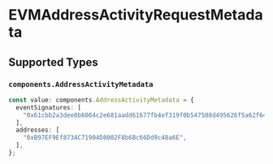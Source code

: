 # EVMAddressActivityRequestMetadata


## Supported Types

### `components.AddressActivityMetadata`

```typescript
const value: components.AddressActivityMetadata = {
  eventSignatures: [
    "0x61cbb2a3dee0b6064c2e681aadd61677fb4ef319f0b547508d495626f5a62f64",
  ],
  addresses: [
    "0xB97EF9Ef8734C71904D8002F8b6Bc66Dd9c48a6E",
  ],
};
```

